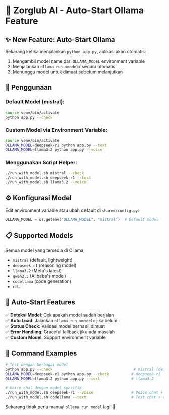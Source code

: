 # 🤖 Zorglub AI - Auto-Start Ollama Feature

## ✨ New Feature: Auto-Start Ollama

Sekarang ketika menjalankan `python app.py`, aplikasi akan otomatis:
1. Mengambil model name dari `OLLAMA_MODEL` environment variable
2. Menjalankan `ollama run <model>` secara otomatis
3. Menunggu model untuk dimuat sebelum melanjutkan

## 🚀 Penggunaan

### Default Model (mistral):
```bash
source venv/bin/activate
python app.py --check
```

### Custom Model via Environment Variable:
```bash
source venv/bin/activate
OLLAMA_MODEL=deepseek-r1 python app.py --text
OLLAMA_MODEL=llama3.2 python app.py --voice
```

### Menggunakan Script Helper:
```bash
./run_with_model.sh mistral --check
./run_with_model.sh deepseek-r1 --text  
./run_with_model.sh llama3.2 --voice
```

## ⚙️ Konfigurasi Model

Edit environment variable atau ubah default di `shared/config.py`:
```python
OLLAMA_MODEL = os.getenv("OLLAMA_MODEL", "mistral")  # Default model
```

## 📋 Supported Models

Semua model yang tersedia di Ollama:
- `mistral` (default, lightweight)
- `deepseek-r1` (reasoning model)
- `llama3.2` (Meta's latest)
- `qwen2.5` (Alibaba's model)
- `codellama` (code generation)
- dll...

## 🔧 Auto-Start Features

✅ **Deteksi Model**: Cek apakah model sudah berjalan  
✅ **Auto Load**: Jalankan `ollama run <model>` jika belum  
✅ **Status Check**: Validasi model berhasil dimuat  
✅ **Error Handling**: Graceful fallback jika ada masalah  
✅ **Custom Model**: Support environment variable  

## 📖 Command Examples

```bash
# Test dengan berbagai model
python app.py --check                                    # mistral (default)
OLLAMA_MODEL=deepseek-r1 python app.py --check          # deepseek-r1
OLLAMA_MODEL=llama3.2 python app.py --text              # llama3.2

# Voice chat dengan model spesifik
./run_with_model.sh deepseek-r1 --voice                 # Voice chat + deepseek-r1
./run_with_model.sh codellama --text                    # Text chat + codellama
```

Sekarang tidak perlu manual `ollama run model` lagi! 🎉
